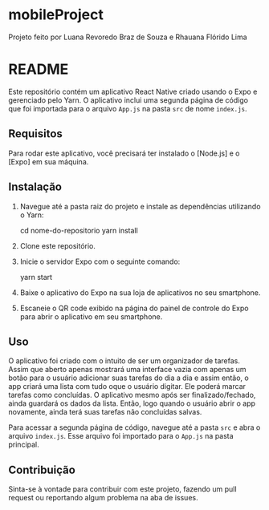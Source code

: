 # mobileProject
Projeto feito por Luana Revoredo Braz de Souza e Rhauana Flórido Lima

# README

Este repositório contém um aplicativo React Native criado usando o Expo e gerenciado pelo Yarn. O aplicativo inclui uma segunda página de código que foi importada para o arquivo `App.js` na pasta `src` de nome `index.js`.

## Requisitos

Para rodar este aplicativo, você precisará ter instalado o [Node.js] e o [Expo] em sua máquina.

## Instalação

1. Navegue até a pasta raiz do projeto e instale as dependências utilizando o Yarn:

   cd nome-do-repositorio
   yarn install
   
2. Clone este repositório.

3. Inicie o servidor Expo com o seguinte comando:

   yarn start

4. Baixe o aplicativo do Expo na sua loja de aplicativos no seu smartphone.

5. Escaneie o QR code exibido na página do painel de controle do Expo para abrir o aplicativo em seu smartphone.

## Uso

O aplicativo foi criado com o intuito de ser um organizador de tarefas. Assim que aberto apenas mostrará uma interface vazia com apenas um botão para o usuário adicionar suas tarefas do dia a dia e assim então, o app criará uma lista com tudo oque o usuário digitar. Ele poderá marcar tarefas como concluídas. O aplicativo mesmo após ser finalizado/fechado, ainda guardará os dados da lista. Então, logo quando o usuário abrir o app novamente, ainda terá suas tarefas não concluídas salvas.

Para acessar a segunda página de código, navegue até a pasta `src` e abra o arquivo `index.js`. Esse arquivo foi importado para o `App.js` na pasta principal.

## Contribuição

Sinta-se à vontade para contribuir com este projeto, fazendo um pull request ou reportando algum problema na aba de issues. 

